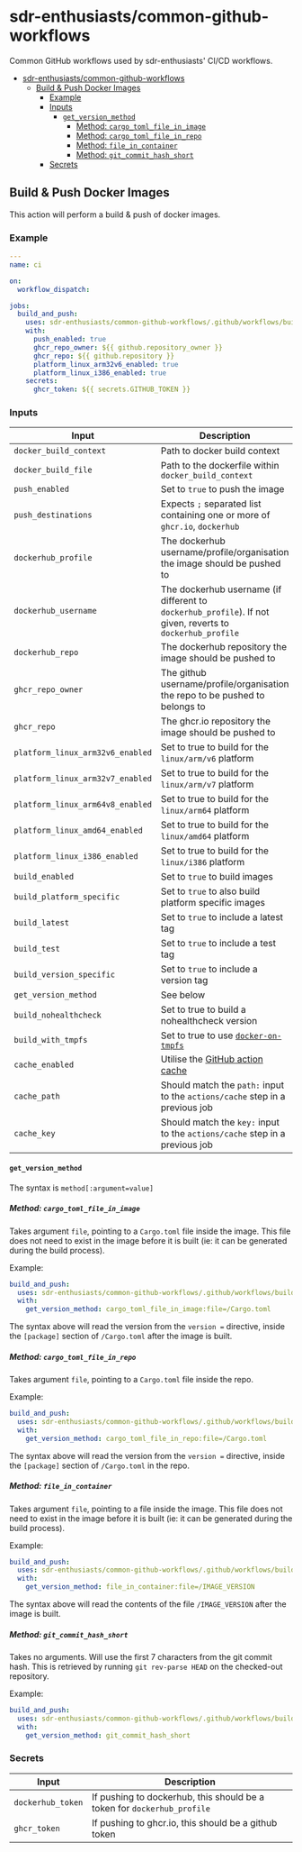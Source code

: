 # sdr-enthusiasts/common-github-workflows

Common GitHub workflows used by sdr-enthusiasts' CI/CD workflows.

- [sdr-enthusiasts/common-github-workflows](#sdr-enthusiastscommon-github-workflows)
  - [Build & Push Docker Images](#build--push-docker-images)
    - [Example](#example)
    - [Inputs](#inputs)
      - [`get_version_method`](#get_version_method)
        - [Method: `cargo_toml_file_in_image`](#method-cargo_toml_file_in_image)
        - [Method: `cargo_toml_file_in_repo`](#method-cargo_toml_file_in_repo)
        - [Method: `file_in_container`](#method-file_in_container)
        - [Method: `git_commit_hash_short`](#method-git_commit_hash_short)
    - [Secrets](#secrets)

## Build & Push Docker Images

This action will perform a build & push of docker images.

### Example

```yaml
---
name: ci

on:
  workflow_dispatch:

jobs:
  build_and_push:
    uses: sdr-enthusiasts/common-github-workflows/.github/workflows/build_and_push_image.yml@main
    with:
      push_enabled: true
      ghcr_repo_owner: ${{ github.repository_owner }}
      ghcr_repo: ${{ github.repository }}
      platform_linux_arm32v6_enabled: true
      platform_linux_i386_enabled: true
    secrets:
      ghcr_token: ${{ secrets.GITHUB_TOKEN }}
```

### Inputs

| Input                            | Description                                                                                                | Required | Default                                 |
| -------------------------------- | ---------------------------------------------------------------------------------------------------------- | -------- | --------------------------------------- |
| `docker_build_context`           | Path to docker build context                                                                               | `false`  | `.`                                     |
| `docker_build_file`              | Path to the dockerfile within `docker_build_context`                                                       | `false`  | `./Dockerfile`                          |
| `push_enabled`                   | Set to `true` to push the image                                                                            | `false`  | `false`                                 |
| `push_destinations`              | Expects `;` separated list containing one or more of `ghcr.io`, `dockerhub`                                | `false`  | `ghcr.io`                               |
| `dockerhub_profile`              | The dockerhub username/profile/organisation the image should be pushed to                                  | `false`  |                                         |
| `dockerhub_username`             | The dockerhub username (if different to `dockerhub_profile`). If not given, reverts to `dockerhub_profile` |          |
| `dockerhub_repo`                 | The dockerhub repository the image should be pushed to                                                     | `false`  |                                         |
| `ghcr_repo_owner`                | The github username/profile/organisation the repo to be pushed to belongs to                               | `false`  |                                         |
| `ghcr_repo`                      | The ghcr.io repository the image should be pushed to                                                       | `false`  |                                         |
| `platform_linux_arm32v6_enabled` | Set to true to build for the `linux/arm/v6` platform                                                       | `false`  | `false`                                 |
| `platform_linux_arm32v7_enabled` | Set to true to build for the `linux/arm/v7` platform                                                       | `false`  | `true`                                  |
| `platform_linux_arm64v8_enabled` | Set to true to build for the `linux/arm64` platform                                                        | `false`  | `true`                                  |
| `platform_linux_amd64_enabled`   | Set to true to build for the `linux/amd64` platform                                                        | `false`  | `true`                                  |
| `platform_linux_i386_enabled`    | Set to true to build for the `linux/i386` platform                                                         | `false`  | `false`                                 |
| `build_enabled`                  | Set to `true` to build images                                                                              | `false`  | `true`                                  |
| `build_platform_specific`        | Set to `true` to also build platform specific images                                                       | `false`  | `true`                                  |
| `build_latest`                   | Set to `true` to include a latest tag                                                                      | `false`  | `true`                                  |
| `build_test`                     | Set to `true` to include a test tag                                                                        | `false`  | `false`                                 |
| `build_version_specific`         | Set to `true` to include a version tag                                                                     | `false`  | `true`                                  |
| `get_version_method`             | See below                                                                                                  | `false`  | `file_in_container:file=/IMAGE_VERSION` |
| `build_nohealthcheck`            | Set to true to build a nohealthcheck version                                                               | `false`  | `true`                                  |
| `build_with_tmpfs`               | Set to true to use [`docker-on-tmpfs`](https://github.com/marketplace/actions/docker-on-tmpfs)             | `false`  | `false`                                 |
| `cache_enabled`                  | Utilise the [GitHub action cache](https://github.com/marketplace/actions/cache)                            | `false`  | `false`                                 |
| `cache_path`                     | Should match the `path:` input to the `actions/cache` step in a previous job                               | `false`  |                                         |
| `cache_key`                      | Should match the `key:` input to the `actions/cache` step in a previous job                                | `false`  |                                         |

#### `get_version_method`

The syntax is `method[:argument=value]`

##### Method: `cargo_toml_file_in_image`

Takes argument `file`, pointing to a `Cargo.toml` file inside the image. This file does not need to exist in the image before it is built (ie: it can be generated during the build process).

Example:

```yaml
build_and_push:
  uses: sdr-enthusiasts/common-github-workflows/.github/workflows/build_and_push_image.yml@main
  with:
    get_version_method: cargo_toml_file_in_image:file=/Cargo.toml
```

The syntax above will read the version from the `version =` directive, inside the `[package]` section of `/Cargo.toml` after the image is built.

##### Method: `cargo_toml_file_in_repo`

Takes argument `file`, pointing to a `Cargo.toml` file inside the repo.

Example:

```yaml
build_and_push:
  uses: sdr-enthusiasts/common-github-workflows/.github/workflows/build_and_push_image.yml@main
  with:
    get_version_method: cargo_toml_file_in_repo:file=/Cargo.toml
```

The syntax above will read the version from the `version =` directive, inside the `[package]` section of `/Cargo.toml` in the repo.

##### Method: `file_in_container`

Takes argument `file`, pointing to a file inside the image. This file does not need to exist in the image before it is built (ie: it can be generated during the build process).

Example:

```yaml
build_and_push:
  uses: sdr-enthusiasts/common-github-workflows/.github/workflows/build_and_push_image.yml@main
  with:
    get_version_method: file_in_container:file=/IMAGE_VERSION
```

The syntax above will read the contents of the file `/IMAGE_VERSION` after the image is built.

##### Method: `git_commit_hash_short`

Takes no arguments. Will use the first 7 characters from the git commit hash. This is retrieved by running `git rev-parse HEAD` on the checked-out repository.

Example:

```yaml
build_and_push:
  uses: sdr-enthusiasts/common-github-workflows/.github/workflows/build_and_push_image.yml@main
  with:
    get_version_method: git_commit_hash_short
```

### Secrets

| Input             | Description                                                             |
| ----------------- | ----------------------------------------------------------------------- |
| `dockerhub_token` | If pushing to dockerhub, this should be a token for `dockerhub_profile` |
| `ghcr_token`      | If pushing to ghcr.io, this should be a github token                    |
